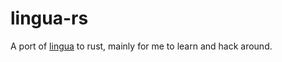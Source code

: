 # lingua-rs

A port of [lingua](https://github.com/SomeoneWeird/lingua) to rust, mainly for me to learn and hack around.
